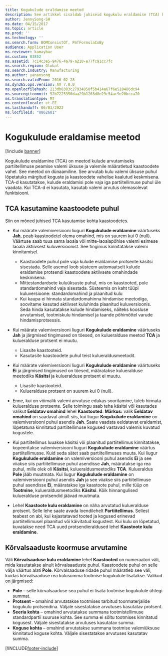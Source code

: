 ```yaml
---
title: Kogukulude eraldamise meetod
description: See artikkel sisaldab juhiseid kogukulu eraldamise (TCA) kohta. TCA on meetod kulude arvutamiseks partiitellimuse peamise valemi üksuse ja valemile määratletud kaastoodete vahel.
author: JennySong-SH
ms.date: 04/15/2017
ms.topic: article
ms.prod: ''
ms.technology: ''
ms.search.form: BOMConsistOf, PmfFormulaCoBy
audience: Application User
ms.reviewer: kamaybac
ms.custom: 83852
ms.assetid: 7c14c3e5-9476-4a79-a210-e77fc91cc7fc
ms.search.region: Global
ms.search.industry: Manufacturing
ms.author: yanansong
ms.search.validFrom: 2016-02-28
ms.dyn365.ops.version: AX 7.0.0
ms.openlocfilehash: 213db8303c27934050f5b414a67f6e510486dc94
ms.sourcegitcommit: 52b7225350daa29b1263d8e29c54ac9e20bcca70
ms.translationtype: MT
ms.contentlocale: et-EE
ms.lasthandoff: 06/03/2022
ms.locfileid: "8862681"
---
```

# <a name="total-cost-allocation-method"></a>Kogukulude eraldamise meetod

[!include [banner](../includes/banner.md)]

Kogukulude eraldamine (TCA) on meetod kulude arvutamiseks partiitellimuse peamise valemi üksuse ja valemile määratletud kaastoodete vahel. See meetod on dünaamiline. See arvutab kulu valemi üksuse puhul lõpetatuks märgitud koguste ja kaastoodete vahelise kaalutud keskmisena. TCA-d kasutatakse, kulude eraldamisi pole vaja iga partiitellimuse puhul üle vaadata. Kui TCA-d ei kasutata, kasutab valemi arvutus olemasolevat funktsiooni.

## <a name="using-tca-for-coproducts"></a>TCA kasutamine kaastoodete puhul
Siin on mõned juhised TCA kasutamise kohta kaastoodetes.

-   Kui määrate valemiversiooni liuguri **Kogukulude eraldamine** väärtuseks **Jah**, peab kaastoodetel olema omahind, mis on suurem kui 0 (null). Väärtuse saab tuua sama laoala või mitte-laoalapõhise valemi esimese laoala aktiivsest kuluversioonist. See tingimus kinnitatakse valemi kinnitamisel.

    -   Kaastoodete puhul pole vaja kulude eraldamise protsente käsitsi sisestada. Selle asemel loob süsteem automaatselt kulude eraldamise protsendi kaastoodete aktiivsete omahindade keskmisena. 
    -   Mittestandardsete kuluüksuste puhul, mis on kaastooted, pole standardomahind vaja sisestada. Süsteemis on kaht tüüpi kuluversioone: standardomahind ja plaanitud kulu 
    -   Kui kaupa ei hinnata standardomahinna hindamise meetodiga, soovitame kasutad aktiivset kuluhinda plaanitud kuluversioonis. Seda hinda kasutatakse kulude hindamiseks, näiteks koosluse arvutamisel, tootmiskulu hindamisel ja taande põhimõttel varude hindamisprotsessis. 

-   Kui määrate valemiversiooni liuguri **Kogukulude eraldamine** väärtuseks **Jah** ja järgmised tingimused on tõesed, on kulueralduse meetod **TCA** ja kulueralduse protsent ei muutu.
    -   Lisasite kaastooteid.
    -   Kasutasite kaastoodete puhul teist kulueraldusmeetodit.
-   Kui määrate valemiversiooni liuguri **Kogukulude eraldamine** väärtuseks **Ei** ja järgmised tingimused on tõesed, määratakse kulueralduse meetodiks **Käsitsi** ja kulueralduse protsent ei muutu.
    -   Lisasite kaastooteid.
    -   Kulueralduse protsent on suurem kui 0 (null).
-   Enne, kui on võimalik valemi arvutuse edukas sooritamine, tuleb hinnata kulueralduse protsente. Selle toimingu saab teha käsitsi või kasutades valikut **Eeldatav omahind** lehel **Kaastooted**. **Märkus:** valik **Eeldatav omahind** on saadaval ainult siis, kui liugur **Kogukulude eraldamine** on valemiversiooni puhul asendis **Jah**. Saate vaadata eeldatavat eraldamist, lõpetatuna kinnitatud partiitellimuse kogused vastavad valemis kuvatud kogustele.
-   Kui partiitellimus luuakse käsitsi või plaanitud partiitellimus kinnitatakse, kopeeritakse valemiversiooni liuguri **Kogukulude eraldamine** väärtus partiitellimusse. Kuid seda sätet saab partiitellimuses muuta. Kui liugur **Kogukulude eraldamine** on valemiversiooni puhul asendis **Ei** ja see viiakse siis partiitellimuse puhul asendisse **Jah**, määratakse iga rea puhul, mille olek oli **Käsitsi**, kulueraldusmeetodiks **TCA**. Kulueraldus **Pole** jääb muutmata. Kui liugur **Kogukulude eraldamine** on valemiversiooni puhul asendis **Jah** ja see viiakse siis partiitellimuse puhul asendisse **Ei**, määratakse iga kaastoote puhul, mille tüüp on **Tootmine**, kulueraldusmeetodiks **Käsitsi**. Kõik hinnangulised kulueralduse protsendid jäävad muutmata.
-   Lehel **Kaastoote kulu eraldamine** on näha arvutatud kulueralduse protsent. Selle lehe saate avada loendilehelt **Partiitellimus**. Sellest teabest on abi, kui kajastatavad tooted ja kogused erinevad partiitellimusel plaanitud või käivitatud kogustest. Kui kulu on lõpetatud, kuvatakse need TCA uued protsendieraldused lehel **Kaastoote kulu eraldamine**.

## <a name="calculating-the-burden-for-byproducts"></a>Kõrvalsaaduste koormuse arvutamine
Väli **Kõrvalsaaduse kulu eraldamine** lehel **Kaastooted** on numeraatori väli, mida kasutatakse ainult kõrvalsaaduste puhul. Kaastoodete puhul on selle välja väärtus alati **Pole**. Kõrvalsaaduse ridade puhul määratleb see väli, kuidas kõrvalsaaduse rea kulusumma tootmise kogukulule lisatakse. Valikud on järgmised:

-   **Pole** – selle kõrvalsaaduse sea puhul ei lisata tootmise kogukulule ühtegi summat.
-   **Protsent** – omahind arvutatakse tootmises tarbitud toormaterjalide kogukulu protsendina. Väljale sisestatakse arvutuses kasutatav protsent.
-   **Seeria kohta** – omahind arvutatakse summana tootmistellimuse standardpartii suuruse kohta. See summa ei sõltu tootmises kinnitatud kogusest. Väljale sisestatakse arvutuses kasutatav summa.
-   **Koguse kohta** – omahind arvutatakse summana tootmise valemiüksuse kinnitatud koguse kohta. Väljale sisestatakse arvutuses kasutatav summa.






[!INCLUDE[footer-include](../../includes/footer-banner.md)]